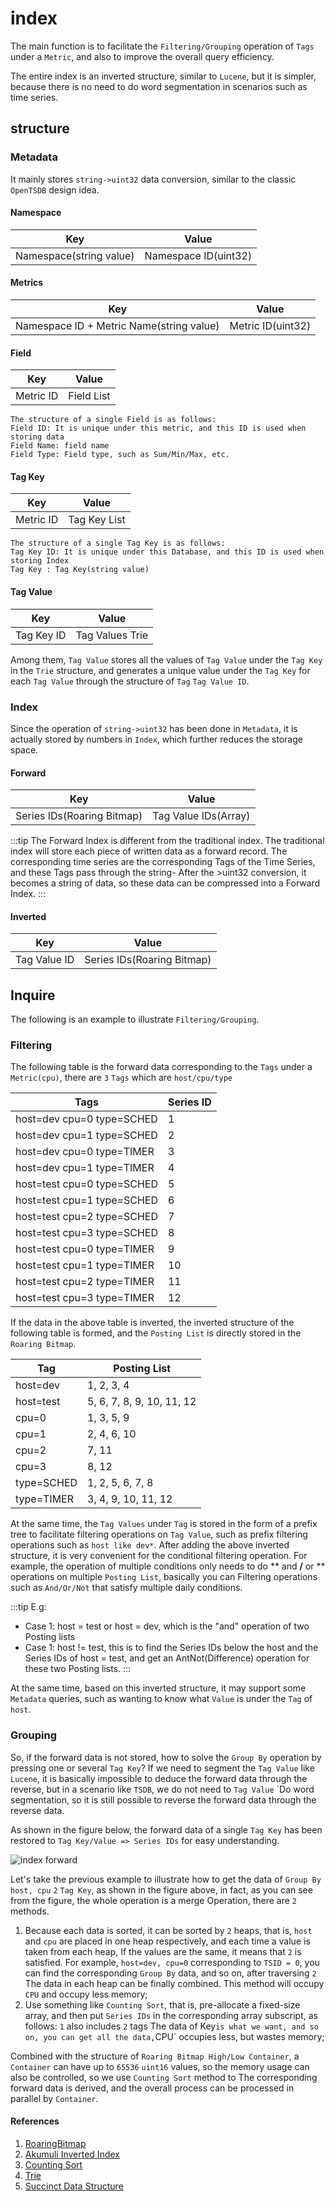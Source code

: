 # index

The main function is to facilitate the `Filtering/Grouping` operation of `Tags` under a `Metric`, and also to improve the overall query efficiency.

The entire index is an inverted structure, similar to `Lucene`, but it is simpler, because there is no need to do word segmentation in scenarios such as time series.

## structure

### Metadata

It mainly stores `string->uint32` data conversion, similar to the classic `OpenTSDB` design idea.

#### Namespace

| Key | Value |
| ---- | ---- |
| Namespace(string value) | Namespace ID(uint32) |

#### Metrics

| Key | Value |
| ---- | ---- |
| Namespace ID + Metric Name(string value) | Metric ID(uint32) |

#### Field

| Key | Value |
| ---- | ---- |
| Metric ID | Field List |

```yaml:no-line-numbers
The structure of a single Field is as follows:
Field ID: It is unique under this metric, and this ID is used when storing data
Field Name: field name
Field Type: Field type, such as Sum/Min/Max, etc.
````

#### Tag Key

| Key | Value |
| ---- | ---- |
| Metric ID | Tag Key List |

```yaml:no-line-numbers
The structure of a single Tag Key is as follows:
Tag Key ID: It is unique under this Database, and this ID is used when storing Index
Tag Key : Tag Key(string value)
````

#### Tag Value

| Key | Value |
| ---- | ---- |
| Tag Key ID | Tag Values ​​Trie |

Among them, `Tag Value` stores all the values ​​of `Tag Value` under the `Tag Key` in the `Trie` structure, and generates a unique value under the `Tag Key` for each `Tag Value` through the structure of `Tag` `Tag Value ID`.

### Index

Since the operation of `string->uint32` has been done in `Metadata`, it is actually stored by numbers in `Index`, which further reduces the storage space.

#### Forward

| Key | Value |
| ---- | ---- |
| Series IDs(Roaring Bitmap) | Tag Value IDs(Array) |

:::tip
The Forward Index is different from the traditional index. The traditional index will store each piece of written data as a forward record. The corresponding time series are the corresponding Tags of the Time Series, and these Tags pass through the string- After the >uint32 conversion, it becomes a string of data, so these data can be compressed into a Forward Index.
:::

#### Inverted

| Key | Value |
| ---- | ---- |
| Tag Value ID | Series IDs(Roaring Bitmap) |

## Inquire

The following is an example to illustrate `Filtering/Grouping`.

### Filtering

The following table is the forward data corresponding to the `Tags` under a `Metric(cpu)`, there are `3` `Tags` which are `host/cpu/type`

| Tags | Series ID |
| ---- | ---- |
| host=dev cpu=0 type=SCHED | 1 |
| host=dev cpu=1 type=SCHED | 2 |
| host=dev cpu=0 type=TIMER | 3 |
| host=dev cpu=1 type=TIMER | 4 |
| host=test cpu=0 type=SCHED | 5 |
| host=test cpu=1 type=SCHED | 6 |
| host=test cpu=2 type=SCHED | 7 |
| host=test cpu=3 type=SCHED | 8 |
| host=test cpu=0 type=TIMER | 9 |
| host=test cpu=1 type=TIMER | 10 |
| host=test cpu=2 type=TIMER | 11 |
| host=test cpu=3 type=TIMER | 12 |

If the data in the above table is inverted, the inverted structure of the following table is formed, and the `Posting List` is directly stored in the `Roaring Bitmap`.

| Tag | Posting List |
| ---- | ---- |
| host=dev | 1, 2, 3, 4 |
| host=test | 5, 6, 7, 8, 9, 10, 11, 12 |
| cpu=0 | 1, 3, 5, 9 |
| cpu=1 | 2, 4, 6, 10 |
| cpu=2 | 7, 11 |
| cpu=3 | 8, 12 |
| type=SCHED | 1, 2, 5, 6, 7, 8 |
| type=TIMER | 3, 4, 9, 10, 11, 12 |

At the same time, the `Tag Values` under `Tag` is stored in the form of a prefix tree to facilitate filtering operations on `Tag Value`, such as prefix filtering operations such as `host like dev*`. After adding the above inverted structure, it is very convenient for the conditional filtering operation. For example, the operation of multiple conditions only needs to do ** and **/** or ** operations on multiple `Posting List`, basically you can Filtering operations such as `And/Or/Not` that satisfy multiple daily conditions.

:::tip
E.g:
* Case 1: host = test or host = dev, which is the "and" operation of two Posting lists
* Case 1: host != test, this is to find the Series IDs below the host and the Series IDs of host = test, and get an AntNot(Difference) operation for these two Posting lists.
:::

At the same time, based on this inverted structure, it may support some `Metadata` queries, such as wanting to know what `Value` is under the `Tag` of `host`.

### Grouping

So, if the forward data is not stored, how to solve the `Group By` operation by pressing one or several `Tag Key`? If we need to segment the `Tag Value` like `Lucene`, it is basically impossible to deduce the forward data through the reverse, but in a scenario like `TSDB`, we do not need to `Tag Value` `Do word segmentation, so it is still possible to reverse the forward data through the reverse data.

As shown in the figure below, the forward data of a single `Tag Key` has been restored to `Tag Key/Value => Series IDs` for easy understanding.

![index forward](../assets/images/design/forward_grouping.png)

Let's take the previous example to illustrate how to get the data of `Group By host, cpu` `2` `Tag Key`, as shown in the figure above, in fact, as you can see from the figure, the whole operation is a merge Operation, there are `2` methods.
1. Because each data is sorted, it can be sorted by `2` heaps, that is, `host` and `cpu` are placed in one heap respectively, and each time a value is taken from each heap, If the values ​​are the same, it means that `2` is satisfied. For example, `host=dev, cpu=0` corresponding to `TSID = 0`, you can find the corresponding `Group By` data, and so on, after traversing `2` The data in each heap can be finally combined. This method will occupy `CPU` and occupy less memory;
2. Use something like `Counting Sort`, that is, pre-allocate a fixed-size array, and then put `Series IDs` in the corresponding array subscript, as follows: `1` also includes `2` tags The data of Key` is what we want, and so on, you can get all the data, `CPU` occupies less, but wastes memory;

Combined with the structure of `Roaring Bitmap High/Low Container`, a `Container` can have up to `65536` `uint16` values, so the memory usage can also be controlled, so we use `Counting Sort` method to The corresponding forward data is derived, and the overall process can be processed in parallel by `Container`.

#### References
1. [RoaringBitmap](http://roaringbitmap.org/)
2. [Akumuli Inverted Index](https://akumuli.org/akumuli/2017/11/17/indexing/)
3. [Counting Sort](https://en.wikipedia.org/wiki/Counting_sort)
4. [Trie](https://en.wikipedia.org/wiki/Trie)
5. [Succinct Data Structure](https://en.wikipedia.org/wiki/Succinct_data_structure)